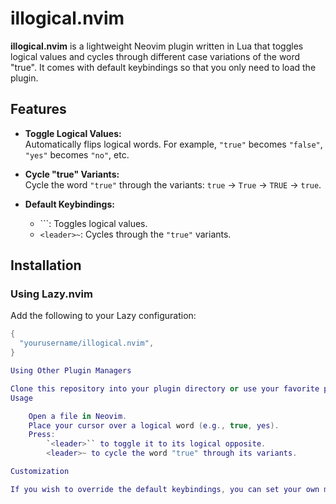 # illogical.nvim

**illogical.nvim** is a lightweight Neovim plugin written in Lua that toggles logical values and cycles through different case variations of the word "true". It comes with default keybindings so that you only need to load the plugin.

## Features

- **Toggle Logical Values:**  
  Automatically flips logical words. For example, `"true"` becomes `"false"`, `"yes"` becomes `"no"`, etc.
  
- **Cycle "true" Variants:**  
  Cycle the word `"true"` through the variants: `true` → `True` → `TRUE` → `true`.

- **Default Keybindings:**  
  - `<leader>\``: Toggles logical values.
  - `<leader>~`: Cycles through the `"true"` variants.

## Installation

### Using Lazy.nvim

Add the following to your Lazy configuration:

```lua
{
  "yourusername/illogical.nvim",
}

Using Other Plugin Managers

Clone this repository into your plugin directory or use your favorite plugin manager.
Usage

    Open a file in Neovim.
    Place your cursor over a logical word (e.g., true, yes).
    Press:
        `<leader>`` to toggle it to its logical opposite.
        <leader>~ to cycle the word "true" through its variants.

Customization

If you wish to override the default keybindings, you can set your own mappings in your configuration. Otherwise, the plugin works out-of-the-box.
